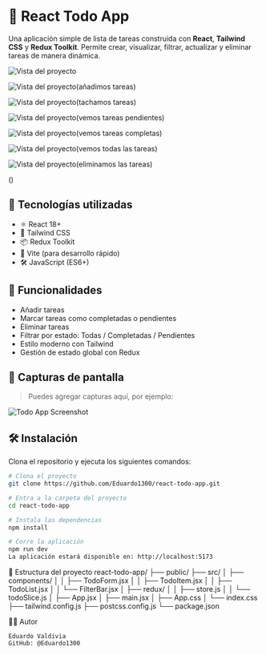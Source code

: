 # 📝 React Todo App

Una aplicación simple de lista de tareas construida con **React**, **Tailwind CSS** y **Redux Toolkit**. Permite crear, visualizar, filtrar, actualizar y eliminar tareas de manera dinámica.

![Vista del proyecto](assets/paso1.png)


![Vista del proyecto(añadimos tareas)](./assets/paso2.png)


![Vista del proyecto(tachamos tareas)](./assets/paso3.png)

![Vista del proyecto(vemos tareas pendientes)](./assets/paso4.png)


![Vista del proyecto(vemos tareas completas)](./assets/paso5.png)

![Vista del proyecto(vemos todas las tareas)](./assets/paso6.png)

![Vista del proyecto(eliminamos las tareas)](./assets/paso7.png)


()



## 🚀 Tecnologías utilizadas

- ⚛️ React 18+
- 🎨 Tailwind CSS
- 📦 Redux Toolkit
- 🧩 Vite (para desarrollo rápido)
- 🛠️ JavaScript (ES6+)

## 🎯 Funcionalidades

- Añadir tareas
- Marcar tareas como completadas o pendientes
- Eliminar tareas
- Filtrar por estado: Todas / Completadas / Pendientes
- Estilo moderno con Tailwind
- Gestión de estado global con Redux

## 📸 Capturas de pantalla

> Puedes agregar capturas aquí, por ejemplo:

![Todo App Screenshot](./src/assets/screenshot1.png)

## 🛠️ Instalación

Clona el repositorio y ejecuta los siguientes comandos:

```bash
# Clona el proyecto
git clone https://github.com/Eduardo1300/react-todo-app.git

# Entra a la carpeta del proyecto
cd react-todo-app

# Instala las dependencias
npm install

# Corre la aplicación
npm run dev
La aplicación estará disponible en: http://localhost:5173
```
📁 Estructura del proyecto
react-todo-app/
├── public/
├── src/
│   ├── components/
│   │   ├── TodoForm.jsx
│   │   ├── TodoItem.jsx
│   │   ├── TodoList.jsx
│   │   └── FilterBar.jsx
│   ├── redux/
│   │   ├── store.js
│   │   └── todoSlice.js
│   ├── App.jsx
│   ├── main.jsx
│   ├── App.css
│   └── index.css
├── tailwind.config.js
├── postcss.config.js
└── package.json

👨‍💻 Autor

    Eduardo Valdivia
    GitHub: @Eduardo1300
